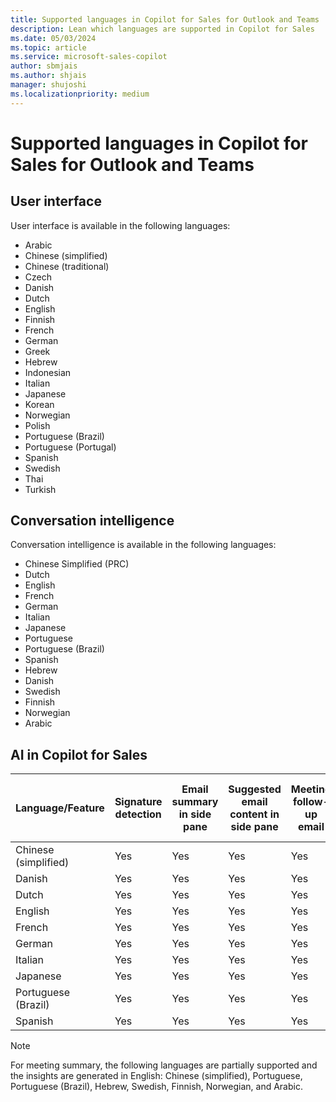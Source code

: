 ```yaml
---
title: Supported languages in Copilot for Sales for Outlook and Teams
description: Lean which languages are supported in Copilot for Sales
ms.date: 05/03/2024
ms.topic: article
ms.service: microsoft-sales-copilot
author: sbmjais
ms.author: shjais
manager: shujoshi
ms.localizationpriority: medium
---
```


# Supported languages in Copilot for Sales for Outlook and Teams 

## User interface

User interface is available in the following languages:

- Arabic
- Chinese   (simplified)
- Chinese   (traditional)
- Czech
- Danish
- Dutch
- English
- Finnish
- French
- German
- Greek
- Hebrew
- Indonesian
- Italian
- Japanese
- Korean
- Norwegian
- Polish
- Portuguese   (Brazil)
- Portuguese   (Portugal)
- Spanish
- Swedish
- Thai
- Turkish

## Conversation intelligence

Conversation intelligence is available in the following languages:

- Chinese   Simplified (PRC)
- Dutch
- English
- French
- German
- Italian
- Japanese
- Portuguese
- Portuguese   (Brazil)
- Spanish
- Hebrew
- Danish
- Swedish
- Finnish
- Norwegian
- Arabic

## AI in Copilot for Sales

| Language/Feature  | Signature detection | Email summary in side pane | Suggested email content in side pane | Meeting follow-up email | Opportunity summary | Combined Copilot experience in Outlook | Meeting report in Word | Meeting summary in Teams (SCI) | Post-meeting summary in Teams recap |
|-----------|-----------|-----------|-----------|-----------|-----------|-----------|-----------|-----------|------|
| Chinese (simplified)| Yes | Yes | Yes | Yes | Yes | Yes | Yes | No  | No  |
| Danish              | Yes | Yes | Yes | Yes | Yes | Yes | Yes | Yes | Yes |
| Dutch               | Yes | Yes | Yes | Yes | Yes | Yes | Yes | Yes | Yes |
| English             | Yes | Yes | Yes | Yes | Yes | Yes | Yes | Yes | Yes |
| French              | Yes | Yes | Yes | Yes | Yes | Yes | Yes | Yes | Yes |
| German              | Yes | Yes | Yes | Yes | Yes | Yes | Yes | Yes | Yes |
| Italian             | Yes | Yes | Yes | Yes | Yes | Yes | Yes | Yes | Yes |
| Japanese            | Yes | Yes | Yes | Yes | Yes | Yes | Yes | Yes | Yes |
| Portuguese (Brazil) | Yes | Yes | Yes | Yes | Yes | Yes | Yes | Yes  | Yes  |
| Spanish             | Yes | Yes | Yes | Yes | Yes | Yes | Yes | Yes | Yes |    


> [!NOTE]
> For meeting summary, the following languages are partially supported and the insights are generated in English: Chinese (simplified), Portuguese, Portuguese (Brazil), Hebrew, Swedish, Finnish, Norwegian, and Arabic.

